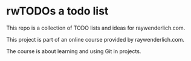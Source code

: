 # rwTODOs a todo list

This repo is a collection of TODO lists and ideas for raywenderlich.com.

This project is part of an online course provided by raywenderlich.com.

The course is about learning and using Git in projects. 
